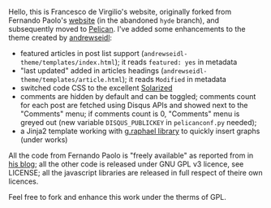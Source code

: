 Hello, this is Francesco de Virgilio's website, originally forked from Fernando Paolo's [website](https://github.com/fspaolo/fspaolo.github.com) (in the abandoned `hyde` branch), and subsequently moved to [Pelican](http://github.com/getpelican/pelican). I've added some enhancements to the theme created by [andrewseidl](https://github.com/andrewseidl):

* featured articles in post list support (`andrewseidl-theme/templates/index.html`); it reads `featured: yes` in metadata
* "last updated" added in articles headings (`andrewseidl-theme/templates/article.html`); it reads `Modified` in metadata
* switched code CSS to the excellent [Solarized](https://github.com/altercation/solarized)
* comments are hidden by default and can be toggled; comments count for each post are fetched using Disqus APIs and showed next to the "Comments" menu; if comments count is 0, "Comments" menu is greyed out (new variable `DISQUS_PUBLICKEY` in `pelicanconf.py` needed);
* a Jinja2 template working with [g.raphael library](http://g.raphaeljs.com) to quickly insert graphs (under works)

All the code from Fernando Paolo is "freely available" as reported from in [his blog](http://fspaolo.net/about/); all the other code is released under GNU GPL v3 licence, see LICENSE; all the javascript libraries are released in full respect of theire own licences.

Feel free to fork and enhance this work under the therms of GPL.
